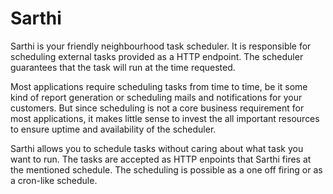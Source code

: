 # Sarthi

Sarthi is your friendly neighbourhood task scheduler. It is responsible for scheduling external tasks provided as a HTTP endpoint. The scheduler guarantees that the task will run at the time requested.

Most applications require scheduling tasks from time to time, be it some kind of report generation or scheduling mails and notifications for your customers. But since scheduling is not a core business requirement for most applications, it makes little sense to invest the all important resources to ensure uptime and availability of the scheduler.


Sarthi allows you to schedule tasks without caring about what task you want to run. The tasks are accepted as HTTP enpoints that Sarthi fires at the mentioned schedule. The scheduling is possible as a one off firing or as a cron-like schedule.

